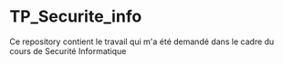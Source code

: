 # TP_Securite_info
Ce repository contient le travail qui m'a été demandé dans le cadre du cours de Securité Informatique
